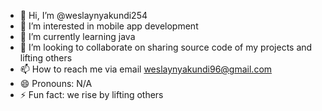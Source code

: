 - 👋 Hi, I’m @weslaynyakundi254
- 👀 I’m interested in mobile app development
- 🌱 I’m currently learning java
- 💞️ I’m looking to collaborate on sharing source code of my projects and lifting others 
- 📫 How to reach me via email weslaynyakundi96@gmail.com
- 😄 Pronouns: N/A
- ⚡ Fun fact: we rise by lifting others

<!---
weslaynyakundi254/weslaynyakundi254 is a ✨ special ✨ repository because its `README.md` (this file) appears on your GitHub profile.
You can click the Preview link to take a look at your changes.
--->
